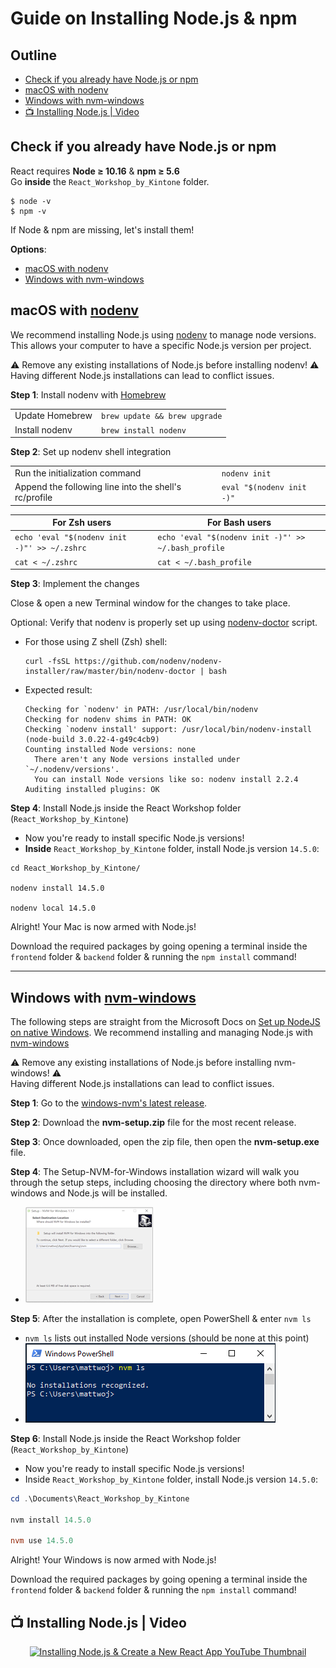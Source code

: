 # Guide on Installing Node.js & npm

## Outline <!-- omit in toc --> <!-- markdownlint-disable MD007 -->
* [Check if you already have Node.js or npm](#check-if-you-already-have-nodejs-or-npm)
* [macOS with nodenv](#macos-with-nodenv)
* [Windows with nvm-windows](#windows-with-nvm-windows)
* [📺 Installing Node.js | Video](#-installing-nodejs--video)

<!-- markdownlint-enable MD007 -->

## Check if you already have Node.js or npm

React requires **Node ≥ 10.16** & **npm ≥ 5.6**  
Go **inside** the `React_Workshop_by_Kintone` folder.

```shell
$ node -v
$ npm -v
```

If Node & npm are missing, let's install them!

**Options**:

  * [macOS with nodenv](#macos-with-nodenv)
  * [Windows with nvm-windows](#windows-with-nvm-windows)

## macOS with [nodenv](https://github.com/nodenv/nodenv)

We recommend installing Node.js using [nodenv](https://github.com/nodenv/nodenv) to manage node versions. This allows your computer to have a specific Node.js version per project.

⚠️ Remove any existing installations of Node.js before installing nodenv! ⚠️  
Having different Node.js installations can lead to conflict issues.

**Step 1**: Install nodenv with [Homebrew](https://brew.sh/)

|                 |                               |
| --------------- | ----------------------------- |
| Update Homebrew | `brew update && brew upgrade` |
| Install nodenv  | `brew install nodenv`         |

**Step 2**: Set up nodenv shell integration

|                                                       |                           |
| ----------------------------------------------------- | ------------------------- |
| Run the initialization command                        | `nodenv init`             |
| Append the following line into the shell's rc/profile | `eval "$(nodenv init -)"` |

| For Zsh users                                | For Bash users                                      |
| -------------------------------------------- | --------------------------------------------------- |
| `echo 'eval "$(nodenv init -)"' >> ~/.zshrc` | `echo 'eval "$(nodenv init -)"' >> ~/.bash_profile` |
| `cat < ~/.zshrc`                             | `cat < ~/.bash_profile`                             |

**Step 3**: Implement the changes

Close & open a new Terminal window for the changes to take place.

Optional: Verify that nodenv is properly set up using [nodenv-doctor](https://github.com/nodenv/nodenv-installer/blob/master/bin/nodenv-doctor) script.

  * For those using Z shell (Zsh) shell:

    ```shell
    curl -fsSL https://github.com/nodenv/nodenv-installer/raw/master/bin/nodenv-doctor | bash
    ```

  * Expected result:

    ```shell
    Checking for `nodenv' in PATH: /usr/local/bin/nodenv
    Checking for nodenv shims in PATH: OK
    Checking `nodenv install' support: /usr/local/bin/nodenv-install (node-build 3.0.22-4-g49c4cb9)
    Counting installed Node versions: none
      There aren't any Node versions installed under `~/.nodenv/versions'.
      You can install Node versions like so: nodenv install 2.2.4
    Auditing installed plugins: OK
    ```

**Step 4**: Install Node.js inside the React Workshop folder (`React_Workshop_by_Kintone`)

  * Now you're ready to install specific Node.js versions!
  * **Inside** `React_Workshop_by_Kintone` folder, install Node.js version `14.5.0`:

  ```shell
  cd React_Workshop_by_Kintone/

  nodenv install 14.5.0

  nodenv local 14.5.0
  ```

Alright! Your Mac is now armed with Node.js!

Download the required packages by going opening a terminal inside the `frontend` folder & `backend` folder & running the `npm install` command!

---

## Windows with [nvm-windows](https://github.com/coreybutler/nvm-windows#node-version-manager-nvm-for-windows)

The following steps are straight from the Microsoft Docs on [Set up NodeJS on native Windows](https://docs.microsoft.com/en-us/windows/dev-environment/javascript/nodejs-on-windows). We recommend installing and managing Node.js with [nvm-windows](https://github.com/coreybutler/nvm-windows#node-version-manager-nvm-for-windows)

⚠️ Remove any existing installations of Node.js before installing nvm-windows! ⚠️  
Having different Node.js installations can lead to conflict issues.

**Step 1**: Go to the [windows-nvm's latest release](https://github.com/coreybutler/nvm-windows/releases).

**Step 2**: Download the **nvm-setup.zip** file for the most recent release.

**Step 3**: Once downloaded, open the zip file, then open the **nvm-setup.exe** file.

**Step 4**: The Setup-NVM-for-Windows installation wizard will walk you through the setup steps, including choosing the directory where both nvm-windows and Node.js will be installed.

  * ![install-nvm-for-windows-wizard.png](https://github.com/ahandsel/img/blob/master/Node_Install/install-nvm-for-windows-wizard.png?raw=true)

**Step 5**: After the installation is complete, open PowerShell & enter `nvm ls`

  * `nvm ls` lists out installed Node versions (should be none at this point)
  * ![windows-nvm-powershell-no-node.png](https://github.com/ahandsel/img/blob/master/Node_Install/windows-nvm-powershell-no-node.png?raw=true)

**Step 6**: Install Node.js inside the React Workshop folder (`React_Workshop_by_Kintone`)

  * Now you're ready to install specific Node.js versions!
  * Inside `React_Workshop_by_Kintone` folder, install Node.js version `14.5.0`:

  ```powershell
  cd .\Documents\React_Workshop_by_Kintone

  nvm install 14.5.0

  nvm use 14.5.0
  ```

Alright! Your Windows is now armed with Node.js!

Download the required packages by going opening a terminal inside the `frontend` folder & `backend` folder & running the `npm install` command!

## 📺 Installing Node.js | Video

<p align="center">
  <a href="https://youtu.be/4Kw-i_rX3tY">
    <img height="200" alt="Installing Node.js & Create a New React App YouTube Thumbnail"
      src="https://img.youtube.com/vi/4Kw-i_rX3tY/hqdefault.jpg">
  </a>
</p>
